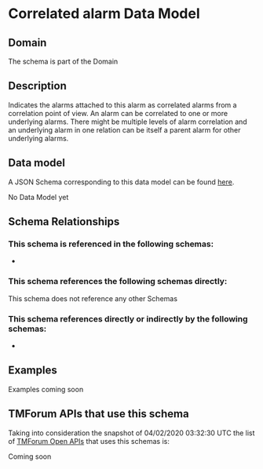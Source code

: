 # Correlated alarm Data Model

## Domain

The  schema is part of the  Domain

## Description

Indicates the alarms attached to this alarm as correlated alarms from a correlation point of view. An alarm can be correlated to one or more underlying alarms. There might be multiple levels of alarm correlation and an underlying alarm in one relation can be itself a parent alarm for other underlying alarms.

## Data model

A JSON Schema corresponding to this data model can be found
[here](https://github.com/tmforum-rand/schemas/blob/candidates/Resource/CorrelatedAlarm.schema.json).

No Data Model yet

## Schema Relationships

### This schema is referenced in the following schemas:

-

### This schema references the following schemas directly:

This schema does not reference any other Schemas

### This schema references directly or indirectly by the following schemas:

-



## Examples

Examples coming soon

## TMForum APIs that use this schema

Taking into consideration the snapshot of 04/02/2020 03:32:30 UTC the list of [TMForum Open APIs](https://www.tmforum.org/open-apis/) that uses this schemas is:

Coming soon